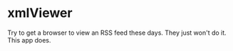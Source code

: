 # xmlViewer

Try to get a browser to view an RSS feed these days. They just won't do it. This app does. 

